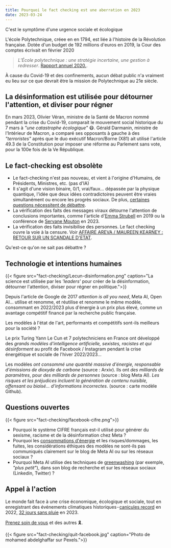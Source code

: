 ```yaml
---
title: Pourquoi le fact checking est une aberration en 2023
date: 2023-03-24
---
```


C'est le symptôme d'une urgence sociale et écologique

<!--more-->

L'école Polytechnique, créee en en 1794, est liée à l'histoire de la Révolution française. Dotée d'un budget de 192 millions d'euros en 2019, la Cour des comptes écrivait en février 2020

> <i>L’École polytechnique : une stratégie incertaine, une gestion à redresser</i>. [Rapport annuel 2020.](https://www.ccomptes.fr/system/files/2020-02/20200225-12-TomeI-ecole-polytechnique.pdf).

À cause du Covid-19 et des confinements, aucun débat public n'a vraiment eu lieu sur ce que devrait être la mission de Polytechnique au 21e siècle.

## La désinformation est utilisée pour détourner l'attention, et diviser pour régner

En mars 2023, Olivier Véran, ministre de la Santé de Macron nommé pendant la crise du Covid-19, comparait le mouvement social historique du 7 mars à <i>"une catastrophe écologique"</i> 😷. Gérald Darmanin, ministre de l'Intérieur de Macron, a comparé ses opposants à gauche à des <i>"terroristes"</i> après que le duo exécutif Macron/Borne (X81) ait utilisé l'article 49.3 de la Constitution pour imposer une réforme au Parlement sans vote, pour la 100e fois de la Ve République.

## Le fact-checking est obsolète

- Le fact-checking n'est pas nouveau, et vient à l'origine d'Humains, de Présidents, Ministres, etc. (pas d'IA)
- Il s'agit d'une vision binaire, 0/1, vrai/faux... dépassée par la physique quantique, l'idée que deux idées contradictoires peuvent être vraies simultanément ou encore les progrès sociaux. De plus, [certaines questions nécessitent de débattre](https://www.blast-info.fr/articles/2023/sommes-nous-toujours-en-democratie-AwJ1_TmlTM-ONwHybrhuqQ).
- La vérification des faits des messages viraux détourne l'attention de conclusions importantes, comme l'article d'[Emma Strubell](https://www.mtpcours.fr/c/desinformation/emma-strubell/) en 2019 ou la conférence de [Servane Mouton](https://www.youtube.com/watch?v=OUZpHO9JXbE&ab_channel=ComprendreetAgir) en 2023.
- La vérification des faits invisibilise des personnes. Le fact checking ouvre la voie à la censure. Voir [AFFAIRE AREVA / MAUREEN KEARNEY : RETOUR SUR UN SCANDALE D'ETAT](https://www.youtube.com/watch?v=kRyriD9iLZY&ab_channel=BLAST%2CLesouffledel%27info).

Qu'est-ce qu'on ne sait pas débattre ?

## Technologie et intentions humaines

{{< figure src="fact-checking/Lecun-disinformation.png" caption="La science est utilisée par les <i>'leaders'</i> pour créer de la désinformation, détourner l'attention, diviser pour régner en politique.">}}

Depuis l'article de Google de 2017 <i>attention is all you need</i>, Meta AI, Open AI… utilise et renomme, et réutilise et renomme le même modèle, consommant en 2022/2023 plus d'énergie à un prix plus élevé, comme un avantage compétitif financé par la recherche public française.

Les modèles à l'état de l'art, performants et compétitifs sont-ils meilleurs pour la société ?

Le prix Turing Yann Le Cun et 7 polytechniciens en France ont développé des <i>grands modèles d'intelligence artificielle, sexistes, racistes et qui désinforment</i> au profit de Facebook / Instagram pendant la crise énergétique et sociale de l'hiver 2022/2023...

Les modèles <i>ont consommé une quantité massive d'énergie, responsable d'émissions de dioxyde de carbone</i> (source : Arxiv). Ils ont <i>des milliards de paramètres</i>, pour <i>des milliards de personnes</i> (source : blog Meta AI). <i>Les risques et les préjudices incluent la génération de contenu nuisible, offensant ou biaisé… d'informations incorrectes</i>. (source : carte modèle Github).

## Questions ouvertes

{{< figure src="fact-checking/facebook-cifre.png">}}

- Pourquoi le système CIFRE français est-il utilisé pour générer du sexisme, racisme et de la désinformation chez Meta ?
- Pourquoi les [consommations d'énergie](https://www.mtpcours.fr/c/desinformation/emma-strubell/) et les risques/dommages, les fuites, les considérations éthiques des modèles ne sont-ils pas communiqués clairement sur le blog de Meta AI ou sur les réseaux sociaux ?
- Pourquoi Meta AI utilise des techniques de [greenwashing](https://www.mtpcours.fr/c/desinformation/greenwashing/) (par exemple, <i>"plus petit"</i>), dans son blog de recherche et sur les réseaux sociaux (Linkedin, Twitter) ?

## Appel à l'action

Le monde fait face à une crise économique, écologique et sociale, tout en enregistrant des événements climatiques historiques - [canicules record](https://meteofrance.com/actualites-et-dossiers/actualites/2022-annee-la-plus-chaude-en-france) en 2022, [32 jours sans pluie](https://meteofrance.com/actualites-et-dossiers/actualites/climat/secheresse-32-jours-sans-pluie-en-france-record-battu) en 2023.

[Prenez soin de vous](https://www.mtpcours.fr/fr/c/desinformation/pratique/) et des autres 🎗.

{{< figure src="fact-checking/quit-facebook.jpg" caption="Photo de mohamed abdelghaffar sur Pexels.">}}
